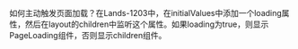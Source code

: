 如何主动触发页面加载？在Lands-1203中，在initialValues中添加一个loading属性，然后在layout的children中监听这个属性。如果loading为true，则显示PageLoading组件，否则显示children组件。
